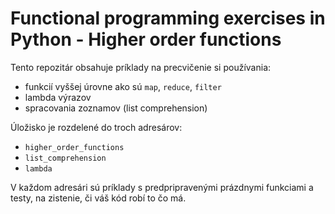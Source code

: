 # Functional programming exercises in Python - Higher order functions

Tento repozitár obsahuje príklady na precvičenie si používania: 

* funkcií vyššej úrovne ako sú `map`, `reduce`, `filter`
* lambda výrazov
* spracovania zoznamov (list comprehension)

Úložisko je rozdelené do troch adresárov:

* `higher_order_functions`
* `list_comprehension`
* `lambda`

V každom adresári sú príklady s predpripravenými prázdnymi funkciami a testy, na zistenie, či váš kód robí to čo má.